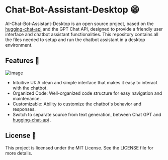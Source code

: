 # Chat-Bot-Assistant-Desktop 😁
AI-Chat-Bot-Assistant-Desktop is an open source project, based on the [hugging-chat-api](https://github.com/Soulter/hugging-chat-api ) and the GPT Chat API, designed to provide a friendly user interface and chatbot assistant functionalities. This repository contains all the files needed to setup and run the chatbot assistant in a desktop environment.

## Features 📝

![image](https://github.com/AndreaKinder/AI-Chat-Bot-Assistant-Desktop/assets/144063021/bd8ffa8b-acc2-419e-93cd-56546dfb8b02)

- Intuitive UI: A clean and simple interface that makes it easy to interact with the chatbot.
- Organized Code: Well-organized code structure for easy navigation and maintenance.
- Customizable: Ability to customize the chatbot's behavior and responses.
- Switch to separate source from text generation, between Chat GPT and [hugging-chat-api](https://github.com/Soulter/hugging-chat-api ) .

## License 📝
This project is licensed under the MIT License. See the LICENSE file for more details.

